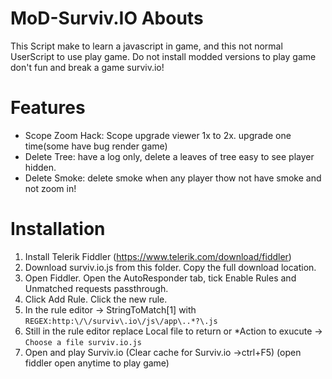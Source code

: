 # MoD-Surviv.IO Abouts
This Script make to learn a javascript in game, and this not normal UserScript to use play game. Do not install modded versions to play game don't fun and break a game surviv.io!
# Features
- Scope Zoom Hack: Scope upgrade viewer 1x to 2x. upgrade one time(some have bug render game) 
- Delete Tree: have a log only, delete a leaves of tree easy to see player hidden.
- Delete Smoke: delete smoke when any player thow not have smoke and not zoom in!
# Installation
1. Install Telerik Fiddler (https://www.telerik.com/download/fiddler)
2. Download surviv.io.js from this folder. Copy the full download location.
3. Open Fiddler. Open the AutoResponder tab, tick Enable Rules and Unmatched requests passthrough.
4. Click Add Rule. Click the new rule.
5. In the rule editor -> StringToMatch[1] with ``` REGEX:http:\/\/surviv\.io\/js\/app\..*?\.js ```
6. Still in the rule editor replace Local file to return or *Action to exucute -> ```Choose a file surviv.io.js```
7. Open and play Surviv.io (Clear cache for Surviv.io ->ctrl+F5) (open fiddler open anytime to play game)
